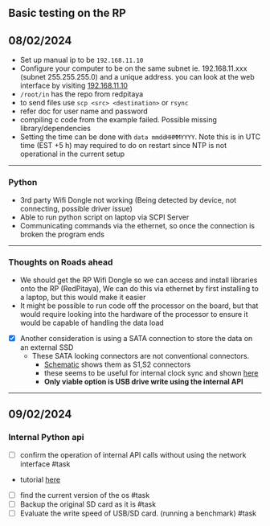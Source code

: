 
## Basic testing on the RP

## 08/02/2024

- Set up manual ip to be `192.168.11.10`
- Configure your computer to be on the same subnet ie. 192.168.11.xxx (subnet 255.255.255.0) and a unique address. you can look at the web interface by visiting [192.168.11.10](http://192.168.11.10)
- `/root/in` has the repo from redpitaya
- to send files use `scp <src> <destination>` or `rsync`
- refer doc for user name and password
- compiling c code from the example failed. Possible missing library/dependencies
- Setting the time can be done with `data mmddHHMMYYYY`. Note this is in UTC time (EST +5 h) may required to do on restart since NTP is not operational in the current setup
---
### Python
- 3rd party Wifi Dongle not working (Being detected by device, not connecting, possible driver issue)
- Able to run python script on laptop via SCPI Server
- Communicating commands via the ethernet, so once the connection is broken the program ends

---
### Thoughts on Roads ahead
- We should get the RP Wifi Dongle so we can access and install libraries onto the RP (RedPitaya), We can do this via ethernet by first installing to a laptop, but this would make it easier
- It might be possible to run code off the processor on the board, but that would require looking into the hardware of the processor to ensure it would be capable of handling the data load
- [x] Another consideration is using a SATA connection to store the data on an external SSD
	- These SATA looking connectors are not conventional connectors. 
		- [Schematic](https://downloads.redpitaya.com/doc/Customer_Schematics_STEM122-16SDR_V1r1%28Series1%29.PDF) shows them as S1,S2 connectors
		- these seems to be useful for internal clock sync and shown [here](https://redpitaya.readthedocs.io/en/latest/appsFeatures/applications/streaming/appXCStreaming.html)
		- **Only viable option is USB drive write using the internal API**

---

## 09/02/2024

### Internal Python api

- [ ] confirm the operation of internal API calls without using the network interface #task
- tutorial [here](https://redpitaya.readthedocs.io/en/latest/appsFeatures/remoteControl/API_scripts.html)
- [ ] find the current version of the os #task 
- [ ] Backup the original SD card as it is #task
- [ ] Evaluate the write speed of USB/SD card. (running a benchmark) #task 
